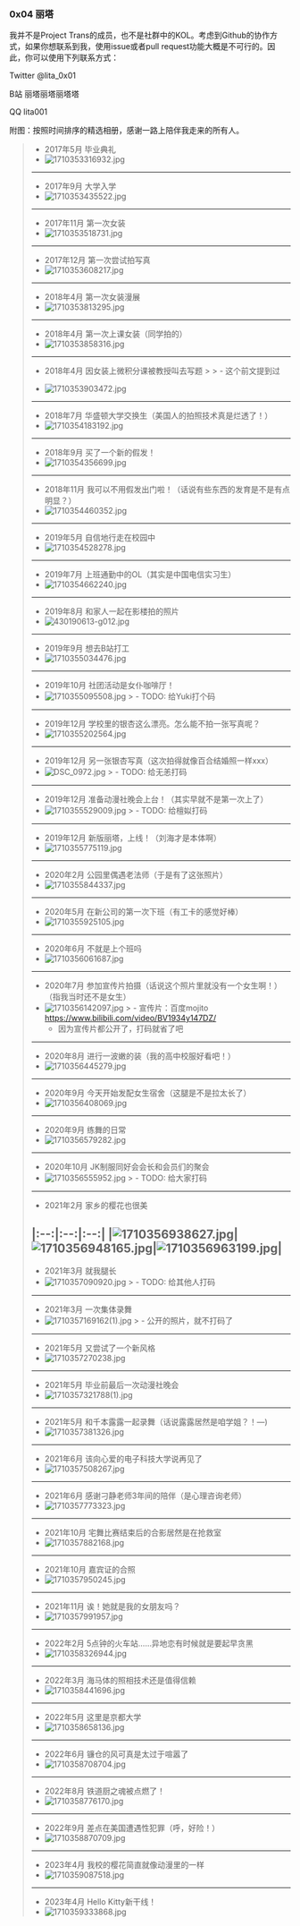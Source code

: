 ### 0x04 丽塔
我并不是Project Trans的成员，也不是社群中的KOL。考虑到Github的协作方式，如果你想联系到我，使用issue或者pull request功能大概是不可行的。因此，你可以使用下列联系方式：

Twitter @lita_0x01

B站 丽塔丽塔丽塔塔

QQ lita001

附图：按照时间排序的精选相册，感谢一路上陪伴我走来的所有人。
> - 2017年5月 毕业典礼
> - ![1710353316932.jpg](img/1710353316932.jpg)
> ---
>
> - 2017年9月 大学入学
> - ![1710353435522.jpg](img/1710353435522.jpg)
> ---
>
> - 2017年11月 第一次女装
> - ![1710353518731.jpg](img/1710353518731.jpg)
> ---
>
> - 2017年12月 第一次尝试拍写真
> - ![1710353608217.jpg](img/1710353608217.jpg)
> ---
>
> - 2018年4月 第一次女装漫展
> - ![1710353813295.jpg](img/1710353813295.jpg)
> ---
>
> - 2018年4月 第一次上课女装（同学拍的）
> - ![1710353858316.jpg](img/1710353858316.jpg)
> ---
>
> - 2018年4月 因女装上微积分课被教授叫去写题
    >
    >   - 这个前文提到过
>
> - ![1710353903472.jpg](img/1710353903472.jpg)
>
> ---
>
> - 2018年7月 华盛顿大学交换生（美国人的拍照技术真是烂透了！）
> - ![1710354183192.jpg](img/1710354183192.jpg)
> ---
>
> - 2018年9月 买了一个新的假发！
> - ![1710354356699.jpg](img/1710354356699.jpg)
> ---
>
> - 2018年11月 我可以不用假发出门啦！（话说有些东西的发育是不是有点明显？）
> - ![1710354460352.jpg](img/1710354460352.jpg)
> ---
>
> - 2019年5月 自信地行走在校园中
> - ![1710354528278.jpg](img/1710354528278.jpg)
> ---
>
> - 2019年7月 上班通勤中的OL（其实是中国电信实习生）
> - ![1710354662240.jpg](img/1710354662240.jpg)
> ---
>
> - 2019年8月 和家人一起在影楼拍的照片
> - ![430190613-g012.jpg](img/430190613-g012.jpg)
> ---
>
> - 2019年9月 想去B站打工
> - ![1710355034476.jpg](img/1710355034476.jpg)
> ---
>
> - 2019年10月 社团活动是女仆咖啡厅！
> - ![1710355095508.jpg](img/1710355095508.jpg)
    >   - TODO: 给Yuki打个码
> ---
>
> - 2019年12月 学校里的银杏这么漂亮。怎么能不拍一张写真呢？
> - ![1710355202564.jpg](img/1710355202564.jpg)
> ---
>
> - 2019年12月 另一张银杏写真（这次拍得就像百合结婚照一样xxx）
> - ![DSC_0972.jpg](img/DSC_0972.jpg)
    >   - TODO: 给无恙打码
> ---
>
> - 2019年12月 准备动漫社晚会上台！（其实早就不是第一次上了）
> - ![1710355529009.jpg](img/1710355529009.jpg)
    >   - TODO: 给檀姒打码
> ---
>
> - 2019年12月 新版丽塔，上线！（刘海才是本体啊）
> - ![1710355775119.jpg](img/1710355775119.jpg)
> ---
>
> - 2020年2月 公园里偶遇老法师（于是有了这张照片）
> - ![1710355844337.jpg](img/1710355844337.jpg)
> ---
>
> - 2020年5月 在新公司的第一次下班（有工卡的感觉好棒）
> - ![1710355925105.jpg](img/1710355925105.jpg)
> ---
>
> - 2020年6月 不就是上个班吗
> - ![1710356061687.jpg](img/1710356061687.jpg)
> ---
>
> - 2020年7月 参加宣传片拍摄（话说这个照片里就没有一个女生啊！）（指我当时还不是女生）
> - ![1710356142097.jpg](img/1710356142097.jpg)
    >   - 宣传片：百度mojito <https://www.bilibili.com/video/BV1934y147DZ/>
>   - 因为宣传片都公开了，打码就省了吧
> ---
>
> - 2020年8月 进行一波嫩的装（我的高中校服好看吧！）
> - ![1710356445279.jpg](img/1710356445279.jpg)
> ---
>
> - 2020年9月 今天开始发配女生宿舍（这腿是不是拉太长了）
> - ![1710356408069.jpg](img/1710356408069.jpg)
> ---
>
> - 2020年9月 练舞的日常
> - ![1710356579282.jpg](img/1710356579282.jpg)
> ---
>
> - 2020年10月 JK制服同好会会长和会员们的聚会
> - ![1710356555952.jpg](img/1710356555952.jpg)
    >   - TODO: 给大家打码
> ---
>
> - 2021年2月 家乡的樱花也很美
>
> |:--:|:--:|:--:|
> |![1710356938627.jpg](img/1710356938627.jpg)|![1710356948165.jpg](img/1710356948165.jpg)|![1710356963199.jpg](img/1710356963199.jpg)|
> ---
>
> - 2021年3月 就我腿长
> - ![1710357090920.jpg](img/1710357090920.jpg)
    >   - TODO: 给其他人打码
> ---
>
> - 2021年3月 一次集体录舞
> - ![1710357169162(1).jpg](img/1710357169162%281%29.jpg)
    >   - 公开的照片，就不打码了
> - ---
>
> - 2021年5月 又尝试了一个新风格
> - ![1710357270238.jpg](img/1710357270238.jpg)
> ---
>
> - 2021年5月 毕业前最后一次动漫社晚会
> - ![1710357321788(1).jpg](img/1710357321788%281%29.jpg)
> ---
>
> - 2021年5月 和千本露露一起录舞（话说露露居然是咱学姐？！—)
> - ![1710357381326.jpg](img/1710357381326.jpg)
> ---
>
> - 2021年6月 该向心爱的电子科技大学说再见了
> - ![1710357508267.jpg](img/1710357508267.jpg)
> ---
>
> - 2021年6月 感谢刁静老师3年间的陪伴（是心理咨询老师）
> - ![1710357773323.jpg](img/1710357773323.jpg)
> ---
>
> - 2021年10月 宅舞比赛结束后的合影居然是在抢救室
> - ![1710357882168.jpg](img/1710357882168.jpg)
> ---
>
> - 2021年10月 嘉宾证的合照
> - ![1710357950245.jpg](img/1710357950245.jpg)
> ---
>
> - 2021年11月 诶！她就是我的女朋友吗？
> - ![1710357991957.jpg](img/1710357991957.jpg)
> ---
>
> - 2022年2月 5点钟的火车站……异地恋有时候就是要起早贪黑
> - ![1710358326944.jpg](img/1710358326944.jpg)
> ---
>
> - 2022年3月 海马体的照相技术还是值得信赖
> - ![1710358441696.jpg](img/1710358441696.jpg)
> ---
>
> - 2022年5月 这里是京都大学
> - ![1710358658136.jpg](img/1710358658136.jpg)
> ---
>
> - 2022年6月 镰仓的风可真是太过于喧嚣了
> - ![1710358708704.jpg](img/1710358708704.jpg)
> ---
>
> - 2022年8月 铁道厨之魂被点燃了！
> - ![1710358776170.jpg](img/1710358776170.jpg)
> ---
>
> - 2022年9月 差点在美国遭遇性犯罪（呼，好险！）
> - ![1710358870709.jpg](img/1710358870709.jpg)
> ---
>
> - 2023年4月 我校的樱花简直就像动漫里的一样
> - ![1710359087518.jpg](img/1710359087518.jpg)
>
> ---
>
> - 2023年4月 Hello Kitty新干线！
> - ![1710359333868.jpg](img/1710359333868.jpg)
